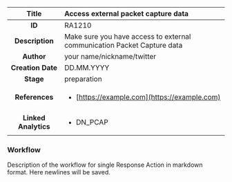 | Title                       |  Access external packet capture data         |
|:---------------------------:|:--------------------|
| **ID**                      | RA1210            |
| **Description**             | Make sure you have access to external communication Packet Capture data   |
| **Author**                  | your name/nickname/twitter        |
| **Creation Date**           | DD.MM.YYYY |
| **Stage**                   | preparation         |
| **References** |<ul><li>[https://example.com](https://example.com)</li></ul>|
| **Linked Analytics** |<ul><li>DN_PCAP</li></ul>|

### Workflow

Description of the workflow for single Response Action in markdown format.
Here newlines will be saved.
